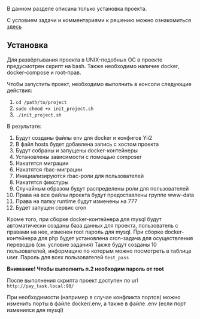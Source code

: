 В данном разделе описана только установка проекта.

С условием задачи и комментариями к решению можно ознакомиться [здесь](https://github.com/plutonio00/pay_task/tree/master/docs/ru)

## Установка

Для развёртывания проекта в UNIX-подобных ОС в проекте предусмотрен скрипт на bash. Также необходимо наличие docker, docker-compose и root-прав.

Чтобы запустить проект, необходимо выполнить в консоли следующие действия:

1. `cd /path/to/project`
2. `sudo chmod +x init_project.sh`
3. `./init_project.sh`

В результате: 
1. Будут созданы файлы env для docker и конфигов Yii2
2. В файл hosts будет добавлена запись с хостом проекта
3. Будут собраны и запущены docker-контейнеры
4. Установлены зависимости с помощью composer
5. Накатятся миграции
6. Накатятся rbac-миграции
7. Инициализируются rbac-роли для пользователей
8. Накатятся фикстуры
9. Случайным образом будут распределены роли для пользователей
11. Права на все файлы проекта будут предоставлены группе www-data
12. Права на папку runtime будут изменены на 777
13. Будет запущен сервис cron

Кроме того, при сборке docker-контейнера для mysql будут автоматически созданы база данных для проекта, пользователь с правами на нее, изменен root пароль для mysql.
При сборке docker-контейнера для php будет установлена cron-задача для осуществления переводов (см. условие задания)
Также будут созданы 10 пользователей, информацию по которым можно посмотреть в таблице user.
Пароль для всех пользователей `test_pass`

**Внимание! Чтобы выполнить п.2 необходим пароль от root**

После выполнения скрипта проект доступен по url `http://pay_task.local:90/`


При необходимости (например в случае конфликта портов) можно изменить порты в файле docker/.env, а также в файле .env (если порт изменился для mysql)